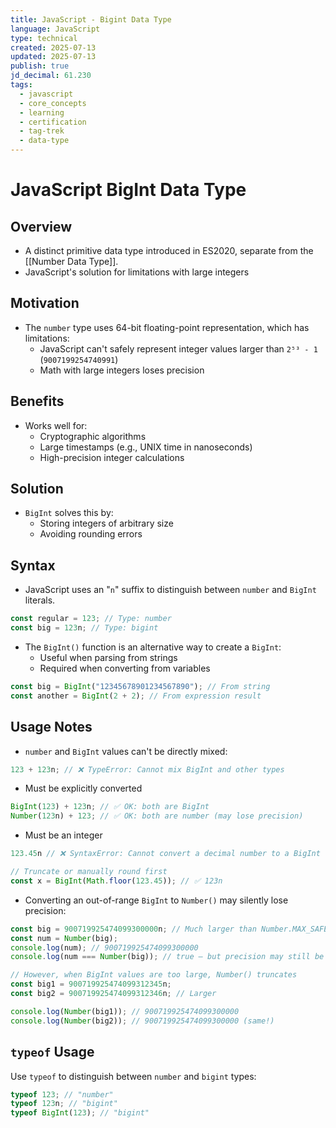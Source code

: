 ```yaml
---
title: JavaScript - Bigint Data Type
language: JavaScript
type: technical
created: 2025-07-13
updated: 2025-07-13
publish: true
jd_decimal: 61.230
tags:
  - javascript
  - core_concepts
  - learning
  - certification
  - tag-trek
  - data-type
---
```


# JavaScript BigInt Data Type

## Overview

- A distinct primitive data type introduced in ES2020, separate from the [[Number Data Type]].
- JavaScript's solution for limitations with large integers

## Motivation

- The `number` type uses 64-bit floating-point representation, which has limitations:
  - JavaScript can't safely represent integer values larger than `2⁵³ - 1` (`9007199254740991`)
  - Math with large integers loses precision

## Benefits

- Works well for:
  - Cryptographic algorithms
  - Large timestamps (e.g., UNIX time in nanoseconds)
  - High-precision integer calculations

## Solution

- `BigInt` solves this by:
  - Storing integers of arbitrary size
  - Avoiding rounding errors

## Syntax

- JavaScript uses an "`n`" suffix to distinguish between `number` and `BigInt` literals.

```javascript
const regular = 123; // Type: number
const big = 123n; // Type: bigint
```

- The `BigInt()` function is an alternative way to create a `BigInt`:
  - Useful when parsing from strings
  - Required when converting from variables

```javascript
const big = BigInt("12345678901234567890"); // From string
const another = BigInt(2 + 2); // From expression result
```

## Usage Notes

- `number` and `BigInt` values can't be directly mixed:

```javascript
123 + 123n; // ❌ TypeError: Cannot mix BigInt and other types
```

- Must be explicitly converted

```javascript
BigInt(123) + 123n; // ✅ OK: both are BigInt
Number(123n) + 123; // ✅ OK: both are number (may lose precision)
```

- Must be an integer

```javascript
123.45n // ❌ SyntaxError: Cannot convert a decimal number to a BigInt

// Truncate or manually round first
const x = BigInt(Math.floor(123.45)); // ✅ 123n
```

- Converting an out-of-range `BigInt` to `Number()` may silently lose precision:

```javascript
const big = 900719925474099300000n; // Much larger than Number.MAX_SAFE_INTEGER
const num = Number(big);
console.log(num); // 900719925474099300000
console.log(num === Number(big)); // true — but precision may still be lost

// However, when BigInt values are too large, Number() truncates
const big1 = 900719925474099312345n;
const big2 = 900719925474099312346n; // Larger

console.log(Number(big1)); // 900719925474099300000
console.log(Number(big2)); // 900719925474099300000 (same!)
```

## `typeof` Usage

Use `typeof` to distinguish between `number` and `bigint` types:

```javascript
typeof 123; // "number"
typeof 123n; // "bigint"
typeof BigInt(123); // "bigint"
```
